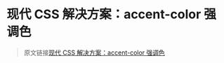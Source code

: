 # 现代 CSS 解决方案：accent-color 强调色

> 原文链接[现代 CSS 解决方案：accent-color 强调色](https://github.com/chokcoco/iCSS/issues/255)

